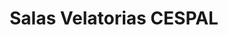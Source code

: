 ---
title: "Salas Velatorias CESPAL"
url: /arroyito/salas-velatorias-cespal/
shop: directores de funerarias
---